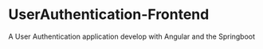 # UserAuthentication-Frontend
A User Authentication application develop with Angular and the Springboot 